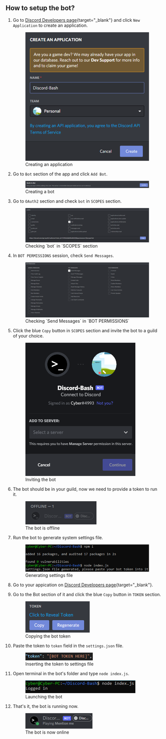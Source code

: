 ## How to setup the bot?

1. Go to [Discord Developers page](https://discord.com/developers){target="_blank"} and click `New Application` to create an application.

    <figure>
        <img src="showcases/setup/1.png" alt="Creating an application">
        <figcaption>Creating an application</figcaption>
    </figure>

2. Go to `Bot` section of the app and click `Add Bot`.

    <figure>
        <img src="showcases/setup/2.png" alt="Image">
        <figcaption>Creating a bot</figcaption>
    </figure>

3. Go to `OAuth2` section and check `bot` in `SCOPES` section.

    <figure>
        <img src="showcases/setup/3.png" alt="Image">
        <figcaption>Checking `bot` in `SCOPES` section</figcaption>
    </figure>

4. In `BOT PERMISSIONS` session, check `Send Messages`.

    <figure>
        <img src="showcases/setup/4.png" alt="Image">
        <figcaption>Checking `Send Messages` in `BOT PERMISSIONS`</figcaption>
    </figure>

5. Click the blue `Copy` button in `SCOPES` section and invite the bot to a guild of your choice.

    <figure>
        <img src="showcases/setup/5.png" alt="Image">
        <figcaption>Inviting the bot</figcaption>
    </figure>

6. The bot should be in your guild, now we need to provide a token to run it.

    <figure>
        <img src="showcases/setup/6.png" alt="Image">
        <figcaption>The bot is offline</figcaption>
    </figure>

7. Run the bot to generate system settings file.

    <figure>
        <img src="showcases/setup/7.png" alt="Image">
        <figcaption>Generating settings file</figcaption>
    </figure>

8. Go to your appication on [Discord Developers page](https://discord.com/developers){target="_blank"}.
9.  Go to the Bot section of it and click the blue `Copy` button in `TOKEN` section.

    <figure>
        <img src="showcases/setup/8.png" alt="Image">
        <figcaption>Copying the bot token</figcaption>
    </figure>

10. Paste the token to `token` field in the `settings.json` file.

    <figure>
        <img src="showcases/setup/9.png" alt="Image">
        <figcaption>Inserting the token to settings file</figcaption>
    </figure>

11. Open terminal in the bot's folder and type `node index.js`.

    <figure>
        <img src="showcases/setup/10.png" alt="Image">
        <figcaption>Launching the bot</figcaption>
    </figure>

12. That's it, the bot is running now.

    <figure>
        <img src="showcases/setup/11.png" alt="Image">
        <figcaption>The bot is now online</figcaption>
    </figure>